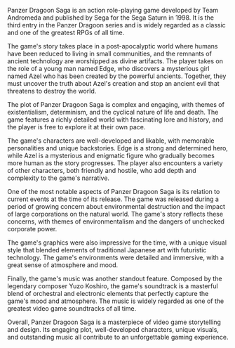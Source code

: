 Panzer Dragoon Saga is an action role-playing game developed by Team Andromeda and published by Sega for the Sega Saturn in 1998. It is the third entry in the Panzer Dragoon series and is widely regarded as a classic and one of the greatest RPGs of all time.

The game's story takes place in a post-apocalyptic world where humans have been reduced to living in small communities, and the remnants of ancient technology are worshipped as divine artifacts. The player takes on the role of a young man named Edge, who discovers a mysterious girl named Azel who has been created by the powerful ancients. Together, they must uncover the truth about Azel's creation and stop an ancient evil that threatens to destroy the world.

The plot of Panzer Dragoon Saga is complex and engaging, with themes of existentialism, determinism, and the cyclical nature of life and death. The game features a richly detailed world with fascinating lore and history, and the player is free to explore it at their own pace.

The game's characters are well-developed and likable, with memorable personalities and unique backstories. Edge is a strong and determined hero, while Azel is a mysterious and enigmatic figure who gradually becomes more human as the story progresses. The player also encounters a variety of other characters, both friendly and hostile, who add depth and complexity to the game's narrative.

One of the most notable aspects of Panzer Dragoon Saga is its relation to current events at the time of its release. The game was released during a period of growing concern about environmental destruction and the impact of large corporations on the natural world. The game's story reflects these concerns, with themes of environmentalism and the dangers of unchecked corporate power.

The game's graphics were also impressive for the time, with a unique visual style that blended elements of traditional Japanese art with futuristic technology. The game's environments were detailed and immersive, with a great sense of atmosphere and mood.

Finally, the game's music was another standout feature. Composed by the legendary composer Yuzo Koshiro, the game's soundtrack is a masterful blend of orchestral and electronic elements that perfectly capture the game's mood and atmosphere. The music is widely regarded as one of the greatest video game soundtracks of all time.

Overall, Panzer Dragoon Saga is a masterpiece of video game storytelling and design. Its engaging plot, well-developed characters, unique visuals, and outstanding music all contribute to an unforgettable gaming experience.
